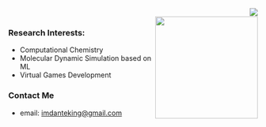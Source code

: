 <img align="right" src="https://github-readme-stats.vercel.app/api?username=DanteIoVeYou&show_icons=true&icon_color=CE1D2D&text_color=718096&bg_color=ffffff&hide_title=true" />
<br>
<img align="right" height = 207px weight = 1000px src="https://github-readme-stats.vercel.app/api/top-langs/?username=DanteIoVeYou&layout=compact&langs_count=8" />


### Research Interests:
- Computational Chemistry
- Molecular Dynamic Simulation based on ML
- Virtual Games Development





### Contact Me
- email: imdanteking@gmail.com

